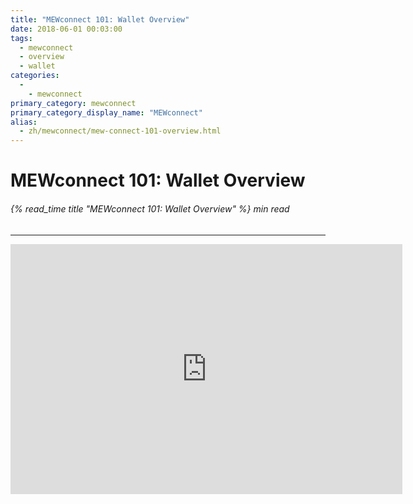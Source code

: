 ```yaml
---
title: "MEWconnect 101: Wallet Overview"
date: 2018-06-01 00:03:00
tags:
  - mewconnect
  - overview
  - wallet
categories:
  - 
    - mewconnect
primary_category: mewconnect
primary_category_display_name: "MEWconnect"
alias:
  - zh/mewconnect/mew-connect-101-overview.html
---
```


# **MEWconnect 101: Wallet Overview**

###### {% read_time title "MEWconnect 101: Wallet Overview" %} min read

* * *

<div class="youtube-video">
<iframe width="627" height="400" src="https://www.youtube.com/embed/RjgxxNgTBGM" frameborder="0" allow="accelerometer; autoplay; encrypted-media; gyroscope; picture-in-picture" allowfullscreen></iframe>
</div>

